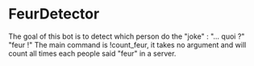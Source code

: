 # FeurDetector

The goal of this bot is to detect which person do the "joke" : "... quoi ?" "feur !"
The main command is !count_feur, it takes no argument and will count all times each people said "feur" in a server.
